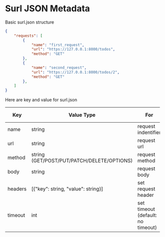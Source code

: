 # Surl JSON Metadata
Basic surl.json structure
```json
{
    "requests": [
        {
            "name": "first_request",
            "url": "https://127.0.0.1:8000/todos",
            "method": "GET"
        },
        {
            "name": "second_request",
            "url": "https://127.0.0.1:8000/todos/2",
            "method": "GET"
        },
    ]
}
```
Here are key and value for surl.json

| Key     | Value Type                                 | For                               | is required |
|---------|--------------------------------------------|-----------------------------------|-------------|
| name    | string                                     | request indentifier               | yes         |
| url     | string                                     | request url                       | yes         |
| method  | string (GET/POST/PUT/PATCH/DELETE/OPTIONS) | request method                    | yes         |
| body    | string                                     | request body                      | no          |
| headers | [{"key": string, "value": string}]         | set request header                | no          |
| timeout | int                                        | set timeout (default: no timeout) | no          |
